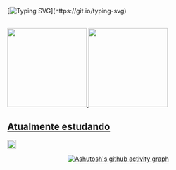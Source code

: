 [![Typing SVG](https://readme-typing-svg.herokuapp.com?font=Fira+Code&pause=1000&color=F7005D&background=CAFFB800&center=true&vCenter=true&random=false&width=435&lines=Hello%2C+my+name+is+Tha%C3%ADs!;I'm+a+software+engineering+student!;Welcome+to+my+github!)](https://git.io/typing-svg)

<br> 
<div>
  <a href="https://github.com/iamthais">
<img height="180em" src="https://github-readme-stats.vercel.app/api?username=iamthais&show_icons=true&theme=dracula">
<img height="180em" src="https://github-readme-stats.vercel.app/api/top-langs/?username=iamthais&hide_progress=true&theme=dracula">
</div>

## Atualmente estudando

<img height="20px" src="https://cdn.jsdelivr.net/gh/devicons/devicon@latest/icons/github/github-original-wordmark.svg" />

<div align="center" >


![Ashutosh's github activity graph](https://ssr-contributions-svg.vercel.app/_/iamthais?chart=3dbar&gap=0.6&scale=2&flatten=2&animation=wave&animation_duration=1&animation_delay=0.05&animation_amplitude=20&animation_frequency=0.5&animation_wave_center=10_0&format=svg&weeks=30&theme=red&dark=true) 
